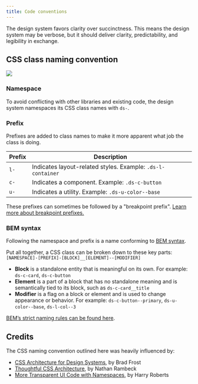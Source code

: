 ```yaml
---
title: Code conventions
---
```


<p class="ds-text--lead">
  The design system favors clarity over succinctness. This means the design system may be verbose, but it should deliver clarity, predictability, and legibility in exchange.
</p>

## CSS class naming convention

<img src="{{root}}/public/images/naming-convention.svg" class="ds-u-border--1" />

### Namespace

To avoid conflicting with other libraries and existing code, the design system namespaces its CSS class names with `ds-`.

### Prefix

Prefixes are added to class names to make it more apparent what job the class is doing.

| Prefix | Description |
| ------ | ----------- |
| `l-`  | Indicates layout-related styles. Example: `.ds-l-container` |
| `c-` | Indicates a component. Example: `.ds-c-button`
| `u-` | Indicates a utility. Example: `.ds-u-color--base` |

These prefixes can sometimes be followed by a "breakpoint prefix". [Learn more about breakpoint prefixes.]({{root}}/guidelines/responsive/)

### BEM syntax

Following the namespace and prefix is a name conforming to [BEM syntax](http://getbem.com/introduction/).

Put all together, a CSS class can be broken down to these key parts: `[NAMESPACE]-[PREFIX]-[BLOCK]__[ELEMENT]--[MODIFIER]`

- **Block** is a standalone entity that is meaningful on its own. For example: `ds-c-card`, `ds-c-button`
- **Element** is a part of a block that has no standalone meaning and is semantically tied to its block, such as `ds-c-card__title`
- **Modifier** is a flag on a block or element and is used to change appearance or behavior. For example: `ds-c-button--primary`, `ds-u-color--base`, `ds-l-col--3`

[BEM’s strict naming rules can be found here](http://getbem.com/naming/).

## Credits

The CSS naming convention outlined here was heavily influenced by:

- [CSS Architecture for Design Systems](http://bradfrost.com/blog/post/css-architecture-for-design-systems/), by Brad Frost
- [Thoughtful CSS Architecture](https://seesparkbox.com/foundry/thoughtful_css_architecture), by Nathan Rambeck
- [More Transparent UI Code with Namespaces](https://csswizardry.com/2015/03/more-transparent-ui-code-with-namespaces/), by Harry Roberts